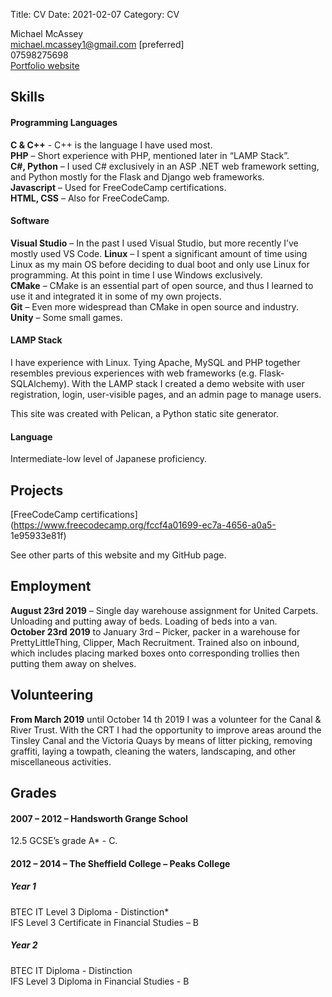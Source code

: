 Title: CV
Date: 2021-02-07
Category: CV

Michael McAssey  
[michael.mcassey1@gmail.com](michael.mcassey1@gmail.com) [preferred]  
07598275698  
[Portfolio website](https://michaelpm54.github.io/)

## Skills

#### Programming Languages
**C & C++** - C++ is the language I have used most.  
**PHP** – Short experience with PHP, mentioned later in “LAMP Stack”.  
**C#, Python** – I used C# exclusively in an ASP .NET web framework setting, and Python mostly for
the Flask and Django web frameworks.  
**Javascript** – Used for FreeCodeCamp certifications.  
**HTML, CSS** – Also for FreeCodeCamp.

#### Software
**Visual Studio** – In the past I used Visual Studio, but more recently I’ve mostly used VS Code. 
**Linux** – I spent a significant amount of time using Linux as my main OS before deciding to dual boot
and only use Linux for programming. At this point in time I use Windows exclusively.  
**CMake** – CMake is an essential part of open source, and thus I learned to use it and integrated it in
some of my own projects.  
**Git** – Even more widespread than CMake in open source and industry.  
**Unity** – Some small games.

#### LAMP Stack
I have experience with Linux. Tying Apache, MySQL and PHP together resembles previous
experiences with web frameworks (e.g. Flask-SQLAlchemy). With the LAMP stack I created a demo
website with user registration, login, user-visible pages, and an admin page to manage users.

This site was created with Pelican, a Python static site generator.

#### Language

Intermediate-low level of Japanese proficiency.

## Projects

[FreeCodeCamp certifications](https://www.freecodecamp.org/fccf4a01699-ec7a-4656-a0a5-
1e95933e81f)

See other parts of this website and my GitHub page.

## Employment

**August 23rd 2019** – Single day warehouse assignment for United Carpets. Unloading and putting
away of beds. Loading of beds into a van.  
**October 23rd 2019** to January 3rd – Picker, packer in a warehouse for PrettyLittleThing, Clipper,
Mach Recruitment. Trained also on inbound, which includes placing marked boxes onto
corresponding trollies then putting them away on shelves.  

## Volunteering
**From March 2019** until October 14 th 2019 I was a volunteer for the Canal & River Trust. With the
CRT I had the opportunity to improve areas around the Tinsley Canal and the Victoria Quays by
means of litter picking, removing graffiti, laying a towpath, cleaning the waters, landscaping, and
other miscellaneous activities.


## Grades

#### 2007 – 2012 – Handsworth Grange School
12.5 GCSE’s grade A* - C.  
#### 2012 – 2014 – The Sheffield College – Peaks College
##### Year 1
BTEC IT Level 3 Diploma - Distinction*  
IFS Level 3 Certificate in Financial Studies – B  
##### Year 2
BTEC IT Diploma - Distinction  
IFS Level 3 Diploma in Financial Studies - B

